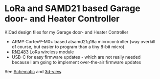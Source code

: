 # LoRa and SAMD21 based Garage door- and Heater Controller
KiCad design files for my Garage door- and Heater Controller

- ARM® Cortex®-M0+ based atsamd21g18a microcontroller (way overkill of course, but easier to program than a tiny 8-bit micro)
- [RN2483](https://www.microchip.com/wwwproducts/en/RN2483) LoRa wireless module
- USB-C for easy firmware updates - which are not really needed because I am going to implement over-the-air firmware updates

See [Schematic](media/schematic.pdf) and [3d-view](media/3d-view.png).

